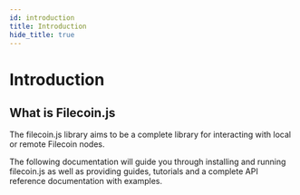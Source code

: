 ```yaml
---
id: introduction
title: Introduction
hide_title: true
---
```


# Introduction

## What is Filecoin.js

The filecoin.js library aims to be a complete library for interacting with local or remote Filecoin nodes.

The following documentation will guide you through installing and running filecoin.js as well as providing guides, tutorials and a complete API reference documentation with examples.
